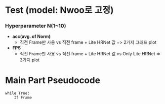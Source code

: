 # Test (model: Nwoo로 고정)

### Hyperparameter N(1~10)

- **acc(avg. of Norm)**
  - 직전 Frame만 사용 vs 직전 frame + Lite HRNet 값 => 2가지 그래프 plot
- **FPS**
  - 직전 Frame만 사용 vs 직전 frame + Lite HRNet 값 vs Only Lite HRNet => 3가지 plot 



###  

# Main Part Pseudocode

```pseudocode
while True:
	If Frame 
```

